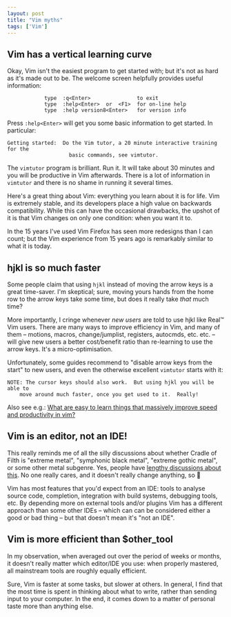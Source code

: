 ```yaml
---
layout: post
title: "Vim myths"
tags: ['Vim']
---
```


Vim has a vertical learning curve
---------------------------------

Okay, Vim isn't the easiest program to get started with; but it's not as hard as
it's made out to be. The welcome screen helpfully provides useful information:


                type  :q<Enter>               to exit
                type  :help<Enter>  or  <F1>  for on-line help
                type  :help version8<Enter>   for version info

Press `:help<Enter>` will get you some basic information to get started. In
particular:

    Getting started:  Do the Vim tutor, a 20 minute interactive training for the
                        basic commands, see vimtutor.


The `vimtutor` program is brilliant. Run it. It will take about 30 minutes and
you will be productive in Vim afterwards. There is a lot of information in
`vimtutor` and there is no shame in running it several times.

Here's a great thing about Vim: everything you learn about it is for life. Vim
is extremely stable, and its developers place a high value on backwards
compatibility. While this can have the occasional drawbacks, the upshot of it is
that Vim changes on only one condition: when you want it to.

In the 15 years I've used Vim Firefox has seen more redesigns than I can count;
but the Vim experience from 15 years ago is remarkably similar to what it is
today.

hjkl is so much faster
----------------------

Some people claim that using `hjkl` instead of moving the arrow keys is a great
time-saver. I'm skeptical; sure, moving yours hands from the home row to the
arrow keys take some time, but does it really take *that* much time?

More importantly, I cringe whenever *new users* are told to use hjkl like Real™
Vim users. There are many ways to improve efficiency in Vim, and many of them –
motions, macros, change/jumplist, registers, autocmds, etc. etc. – will give new
users a better cost/benefit ratio than re-learning to use the arrow keys. It's a
micro-optimisation.

Unfortunately, some guides recommend to "disable arrow keys from the start" to
new users, and even the otherwise excellent `vimtutor` starts with it:

    NOTE: The cursor keys should also work.  But using hjkl you will be able to
        move around much faster, once you get used to it.  Really!

Also see e.g.: [What are easy to learn things that massively improve speed and
productivity in vim?][speed]

Vim is an editor, not an IDE!
-----------------------------

This really reminds me of all the silly discussions about whether Cradle of
Filth is "extreme metal", "symphonic black metal", "extreme gothic metal", or
some other metal subgenre. Yes, people have [lengthy discussions about
this][cof]. No one really cares, and it doesn't really change anything, so 🤷

Vim has most features that you'd expect from an IDE: tools to analyse source
code, completion, integration with build systems, debugging tools, etc. By
depending more on external tools and/or plugins Vim has a different approach
than some other IDEs – which can can be considered either a good or bad thing –
but that doesn't mean it's "not an IDE".

Vim is more efficient than $other_tool
--------------------------------------

In my observation, when averaged out over the period of weeks or months, it
doesn't really matter which editor/IDE you use: when properly mastered, all
mainstream tools are roughly equally efficient.

Sure, Vim is faster at some tasks, but slower at others. In general, I find that
the most time is spent in thinking about what to write, rather than sending
input to your computer. In the end, it comes down to a matter of personal taste
more than anything else.


[speed]: https://www.reddit.com/r/vim/comments/4cjro1/what_are_easy_to_learn_things_that_massively/
[cof]: https://en.wikipedia.org/wiki/Talk:Cradle_of_Filth/Archive_1#Opening_Statement_-_Genre_Discussions
